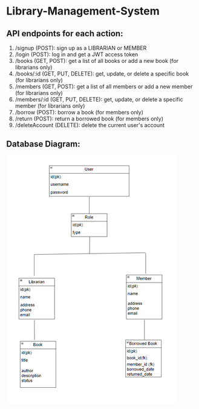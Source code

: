 # Library-Management-System

## API endpoints for each action:
1. /signup (POST): sign up as a LIBRARIAN or MEMBER
2. /login (POST): log in and get a JWT access token
3. /books (GET, POST): get a list of all books or add a new book (for librarians only)
4. /books/:id (GET, PUT, DELETE): get, update, or delete a specific book (for librarians only)
5. /members (GET, POST): get a list of all members or add a new member (for librarians only)
6. /members/:id (GET, PUT, DELETE): get, update, or delete a specific member (for librarians only)
7. /borrow (POST): borrow a book (for members only)
8. /return (POST): return a borrowed book (for members only)
9. /deleteAccount (DELETE): delete the current user's account

## Database Diagram:
![Database Diagram](images/DatabaseDiagram.png)

